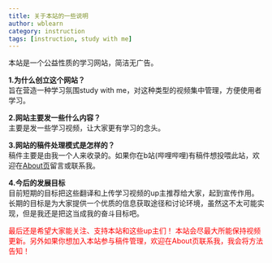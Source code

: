 ```yaml
---
title: 关于本站的一些说明
author: wblearn
category: instruction
tags: [instruction, study with me]
---
```

本站是一个公益性质的学习网站，简洁无广告。

**1.为什么创立这个网站？<br/>**
旨在营造一种学习氛围study with me，对这种类型的视频集中管理，方便使用者学习。

**2.网站主要发一些什么内容？<br/>**
主要是发一些学习视频，让大家更有学习的念头。

**3.网站的稿件处理模式是怎样的？<br/>**
稿件主要是由我一个人来收录的。如果你在b站(哔哩哔哩)有稿件想投喂此站，欢迎在[About页](https://wblearn.github.io/study-video/about/)留言或联系我。

**4.今后的发展目标<br/>**
目前短期的目标把这些翻译和上传学习视频的up主推荐给大家，起到宣传作用。
长期的目标是为大家提供一个优质的信息获取途径和讨论环境，虽然这不太可能实现，但是我还是把这当成我的奋斗目标吧。

<font color="red">最后还是希望大家能关注、支持本站和这些up主们！
本站会尽最大所能保持视频更新。另外如果你想加入本站参与稿件管理，欢迎在About页联系我，我会将方法告知！<font/>